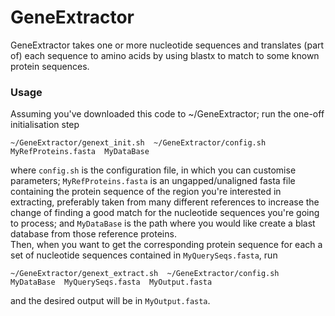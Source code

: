 # GeneExtractor
GeneExtractor takes one or more nucleotide sequences and translates (part of) each sequence to amino acids by using blastx to match to some known protein sequences.

### Usage
Assuming you've downloaded this code to ~/GeneExtractor; run the one-off initialisation step
```
~/GeneExtractor/genext_init.sh  ~/GeneExtractor/config.sh  MyRefProteins.fasta  MyDataBase
```
where `config.sh` is the configuration file, in which you can customise parameters; `MyRefProteins.fasta` is an ungapped/unaligned fasta file containing the protein sequence of the region you're interested in extracting, preferably taken from many different references to increase the change of finding a good match for the nucleotide sequences you're going to process; and `MyDataBase` is the path where you would like create a blast database from those reference proteins.  
Then, when you want to get the corresponding protein sequence for each a set of nucleotide sequences contained in `MyQuerySeqs.fasta`, run
```
~/GeneExtractor/genext_extract.sh  ~/GeneExtractor/config.sh  MyDataBase  MyQuerySeqs.fasta  MyOutput.fasta
```
and the desired output will be in `MyOutput.fasta`.
